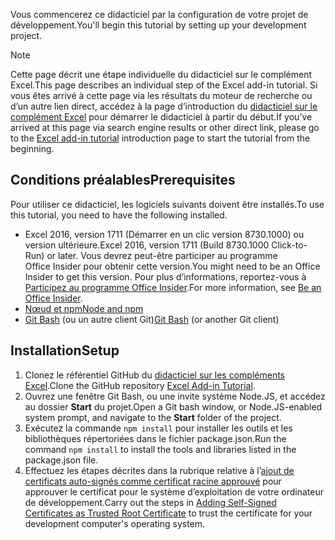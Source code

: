 <span data-ttu-id="fe63f-101">Vous commencerez ce didacticiel par la configuration de votre projet de développement.</span><span class="sxs-lookup"><span data-stu-id="fe63f-101">You'll begin this tutorial by setting up your development project.</span></span> 

> [!NOTE]
> <span data-ttu-id="fe63f-102">Cette page décrit une étape individuelle du didacticiel sur le complément Excel.</span><span class="sxs-lookup"><span data-stu-id="fe63f-102">This page describes an individual step of the Excel add-in tutorial.</span></span> <span data-ttu-id="fe63f-103">Si vous êtes arrivé à cette page via les résultats du moteur de recherche ou d’un autre lien direct, accédez à la page d’introduction du [didacticiel sur le complément Excel](../tutorials/excel-tutorial.yml) pour démarrer le didacticiel à partir du début.</span><span class="sxs-lookup"><span data-stu-id="fe63f-103">If you’ve arrived at this page via search engine results or other direct link, please go to the [Excel add-in tutorial](../tutorials/excel-tutorial.yml) introduction page to start the tutorial from the beginning.</span></span>

## <a name="prerequisites"></a><span data-ttu-id="fe63f-104">Conditions préalables</span><span class="sxs-lookup"><span data-stu-id="fe63f-104">Prerequisites</span></span>

<span data-ttu-id="fe63f-105">Pour utiliser ce didacticiel, les logiciels suivants doivent être installés.</span><span class="sxs-lookup"><span data-stu-id="fe63f-105">To use this tutorial, you need to have the following installed.</span></span> 

- <span data-ttu-id="fe63f-106">Excel 2016, version 1711 (Démarrer en un clic version 8730.1000) ou version ultérieure.</span><span class="sxs-lookup"><span data-stu-id="fe63f-106">Excel 2016, version 1711 (Build 8730.1000 Click-to-Run) or later.</span></span> <span data-ttu-id="fe63f-107">Vous devrez peut-être participer au programme Office Insider pour obtenir cette version.</span><span class="sxs-lookup"><span data-stu-id="fe63f-107">You might need to be an Office Insider to get this version.</span></span> <span data-ttu-id="fe63f-108">Pour plus d’informations, reportez-vous à [Participez au programme Office Insider](https://products.office.com/office-insider?tab=tab-1).</span><span class="sxs-lookup"><span data-stu-id="fe63f-108">For more information, see [Be an Office Insider](https://products.office.com/office-insider?tab=tab-1).</span></span>
- [<span data-ttu-id="fe63f-109">Nœud et npm</span><span class="sxs-lookup"><span data-stu-id="fe63f-109">Node and npm</span></span>](https://nodejs.org/en/) 
- <span data-ttu-id="fe63f-110">[Git Bash](https://git-scm.com/downloads) (ou un autre client Git)</span><span class="sxs-lookup"><span data-stu-id="fe63f-110">[Git Bash](https://git-scm.com/downloads) (or another Git client)</span></span>

## <a name="setup"></a><span data-ttu-id="fe63f-111">Installation</span><span class="sxs-lookup"><span data-stu-id="fe63f-111">Setup</span></span>

1. <span data-ttu-id="fe63f-112">Clonez le référentiel GitHub du [didacticiel sur les compléments Excel](https://github.com/OfficeDev/Excel-Add-in-Tutorial).</span><span class="sxs-lookup"><span data-stu-id="fe63f-112">Clone the GitHub repository [Excel Add-in Tutorial](https://github.com/OfficeDev/Excel-Add-in-Tutorial).</span></span>
2. <span data-ttu-id="fe63f-113">Ouvrez une fenêtre Git Bash, ou une invite système Node.JS, et accédez au dossier **Start** du projet.</span><span class="sxs-lookup"><span data-stu-id="fe63f-113">Open a Git bash window, or Node.JS-enabled system prompt, and navigate to the **Start** folder of the project.</span></span>
3. <span data-ttu-id="fe63f-114">Exécutez la commande `npm install` pour installer les outils et les bibliothèques répertoriées dans le fichier package.json.</span><span class="sxs-lookup"><span data-stu-id="fe63f-114">Run the command `npm install` to install the tools and libraries listed in the package.json file.</span></span> 
4. <span data-ttu-id="fe63f-115">Effectuez les étapes décrites dans la rubrique relative à l’[ajout de certificats auto-signés comme certificat racine approuvé](https://github.com/OfficeDev/generator-office/blob/master/src/docs/ssl.md) pour approuver le certificat pour le système d’exploitation de votre ordinateur de développement.</span><span class="sxs-lookup"><span data-stu-id="fe63f-115">Carry out the steps in [Adding Self-Signed Certificates as Trusted Root Certificate](https://github.com/OfficeDev/generator-office/blob/master/src/docs/ssl.md) to trust the certificate for your development computer's operating system.</span></span>

